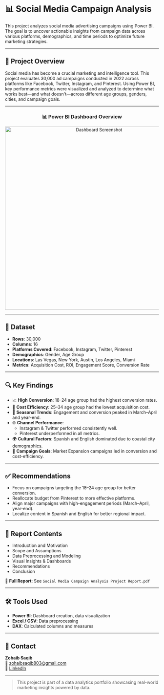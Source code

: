 # 📊 Social Media Campaign Analysis

This project analyzes social media advertising campaigns using Power BI. The goal is to uncover actionable insights from campaign data across various platforms, demographics, and time periods to optimize future marketing strategies.

---

## 📌 Project Overview

Social media has become a crucial marketing and intelligence tool. This project evaluates 30,000 ad campaigns conducted in 2022 across platforms like Facebook, Twitter, Instagram, and Pinterest. Using Power BI, key performance metrics were visualized and analyzed to determine what works best—and what doesn't—across different age groups, genders, cities, and campaign goals.

---

<h3 align="center">📊 Power BI Dashboard Overview</h3>

<p align="center">
  <img src="dashboard.png" alt="Dashboard Screenshot" width="600"/>
</p>

---

## 📂 Dataset

- **Rows**: 30,000
- **Columns**: 16
- **Platforms Covered**: Facebook, Instagram, Twitter, Pinterest
- **Demographics**: Gender, Age Group
- **Locations**: Las Vegas, New York, Austin, Los Angeles, Miami
- **Metrics**: Acquisition Cost, ROI, Engagement Score, Conversion Rate

---

## 🔍 Key Findings

- 📈 **High Conversion**: 18–24 age group had the highest conversion rates.
- 💸 **Cost Efficiency**: 25–34 age group had the lowest acquisition cost.
- 📅 **Seasonal Trends**: Engagement and conversion peaked in March–April and year-end.
- 🌐 **Channel Performance**:
  - Instagram & Twitter performed consistently well.
  - Pinterest underperformed in all metrics.
- 🌍 **Cultural Factors**: Spanish and English dominated due to coastal city demographics.
- 🎯 **Campaign Goals**: Market Expansion campaigns led in conversion and cost-efficiency.

---

## ✅ Recommendations

- Focus on campaigns targeting the 18–24 age group for better conversion.
- Reallocate budget from Pinterest to more effective platforms.
- Align major campaigns with high-engagement periods (March–April, year-end).
- Localize content in Spanish and English for better regional impact.

---

## 📎 Report Contents

- Introduction and Motivation
- Scope and Assumptions
- Data Preprocessing and Modeling
- Visual Insights & Dashboards
- Recommendations
- Conclusion

📄 **Full Report**: See `Social Media Campaign Analysis Project Report.pdf`

---

## 🛠 Tools Used

- **Power BI**: Dashboard creation, data visualization
- **Excel / CSV**: Data preprocessing
- **DAX**: Calculated columns and measures

---

## 📧 Contact

**Zohaib Saqib**  
📧 zohaibsaqib803@gmail.com  
🔗 [LinkedIn](https://www.linkedin.com/in/muhammadzohaibsaqib)

---

> This project is part of a data analytics portfolio showcasing real-world marketing insights powered by data.
